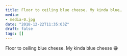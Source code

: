 ```yaml
---
title: Floor to ceiling blue cheese. My kinda blue…
media:
- media-0.jpg
date: "2018-12-22T11:35:03Z"
draft: false
tags: []
---
```

Floor to ceiling blue cheese. My kinda blue cheese 😁
